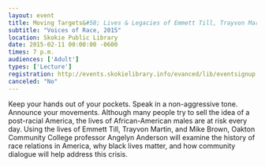 ```yaml
---
layout: event
title: Moving Targets&#58; Lives & Legacies of Emmett Till, Trayvon Martin, & Mike Brown
subtitle: "Voices of Race, 2015"
location: Skokie Public Library
date: 2015-02-11 00:00:00 -0600
times: 7 p.m.
audiences: ['Adult']
types: ['Lecture']
registration: http://events.skokielibrary.info/evanced/lib/eventsignup.asp?ID=22924
canceled: "No"
---
```

Keep your hands out of your pockets. Speak in a non-aggressive tone. Announce your movements. Although many people try to sell the idea of a post-racial America, the lives of African-American males are at risk every day. Using the lives of Emmett Till, Trayvon Martin, and Mike Brown, Oakton Community College professor Angelyn Anderson will examine the history of race relations in America, why black lives matter, and how community dialogue will help address this crisis.
